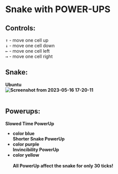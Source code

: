# Snake with POWER-UPS

## Controls:
<kbd>↑</kbd> - move one cell up <br>
<kbd>↓</kbd> - move one cell down <br>
<kbd>←</kbd> - move one cell left <br>
<kbd>→</kbd> - move one cell right
## Snake:
<b>Ubuntu <br>
 ![Screenshot from 2023-05-16 17-20-11](https://github.com/dragosc1/Snake-with-POWER-UPS/assets/99143914/67607476-3d1a-4b88-8e70-3902f9ac93e3) <br><br>
## Powerups:
Slowed Time PowerUp <br>
 * color blue <br>
Shorter Snake PowerUp <br>
 * color purple <br>
Invincibility PowerUp <br>
 * color yellow <br> <br>
All PowerUp affect the snake for only 30 ticks!
